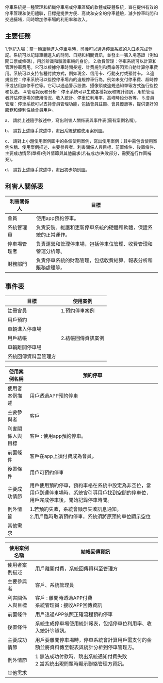 停車系統是一種管理和組織停車場或停車區域的軟體或硬體系統，旨在提供有效的停車管理和使用體驗，目標是提供方便、高效和安全的停車體驗，減少停車時間和交通擁堵，同時增加停車場的利用率和收入。

## 主要任務
1.登記入場：當一輛車輛進入停車場時，司機可以通過停車系統的入口處完成登記。系統可以記錄車輛進入的時間、日期和相關資訊，並發出一張入場憑證（例如閘口票或條碼），用於辨識和驗證車輛的身份。
2.收費管理：停車系統可以計算和管理停車費用。它可以根據停車時間長短、計費規則和費率等因素自動計算停車費用。系統可以支持各種付款方式，例如現金、信用卡、行動支付或預付卡。
3.違規監控：停車系統可以監控停車場內的違規停車行為，例如未支付停車費、超時停車或佔用無停車位等。它可以通過警示設備、攝像頭或違規通知單等方式進行監控和執法。
4.管理報表和分析：停車系統可以生成各種報表和統計資訊，用於管理者評估停車場的使用情況、收入統計、停車位利用率、高峰時段分析等。
5.會員管理：停車系統可以支持會員管理功能，包括會員註冊、會員優惠等，提供更好的服務和便利性給會員用戶。

a、 請於上述隨手敘述中，寫出利害人關係表與事件表(需有案例名稱)。

b、 請對上述隨手敘述中，畫出系統整體使用案例圖。

c、 請對上小題使用案例圖中的各個使用案例，寫出使用案例；其中需包含使用案例名稱、使用案例描述、主要參與者、利害關係人與目標、前置條件、後置條件、主要成功情節(單欄)例外情節與其他需求(若有成功/失敗部分，需要進行作圖補充)。

d、 請對上述隨手敘述中，畫出初步類別圖。

## 利害人關係表
|  利害關係人   | 目標  |
|  ----  | ----  |
| 會員 | 使用app預約停車。 |
| 系統管理員  | 負責安裝、維護和更新停車系統的硬體和軟體，保證系統的正常運作。 |
| 停車場管理者  | 負責運營和管理停車場，包括停車位管理、收費管理和營運分析等。 |
| 財務部門  | 負責停車系統的財務管理，包括收費結算、報表分析和賬務處理等。 |


## 事件表
| 目標 | 使用案例 |
|  ----  | ----  |
|註冊會員 | 1.預約停車案例 |
|用戶預約|   |
|車輛進入停車場|  |
|用戶結帳| 2.結帳回傳資訊案例 |
|車輛離開停車場|  |
|系統回傳資料至管理方|  |



| 使用案例名稱 | 預約停車 |
|  ----  | ----  |
| 使用者案例描述 | 用戶透過APP預約停車 |
| 主要參與者 | 客戶 |
| 利害關係人與目標 | 客戶 : 使用app預約停車。 |
| 前置條件 | 客戶在app上須付費成為會員。 |
| 後置條件 | 用戶可預約停車 |
| 主要成功情節 | 用戶使用預約停車，預約車格在系統中設定為非空位，當用戶到達停車場時，系統會引導用戶找到空閒的停車位，用戶完成停車後，開始記錄停車時間。 |
| 例外情節| 1.若預約失敗，系統會顯示失敗訊息通知。<br> 2.用戶臨時取消預約停車，系統須將原預約車位顯示空位 |
| 其他需求|  |


| 使用案例名稱 | 結帳回傳資訊 |
|  ----  | ----  |
|使用者案例描述|用戶離開付費，系統回傳資料至管理方|
|主要參與者| 客戶、系統管理員 |
|利害關係人與目標| 客戶 : 離開時透過APP付費 <br> 系統管理員 : 接收APP回傳資訊 |
|前置條件| 用戶透過APP依照正確流程預約停車 |
|後置條件| 系統生成停車場使用統計報表，包括停車位利用率、收入統計等資訊。 |
|主要成功情節| 用戶要離開停車場時，停車系統會計算用戶需支付的金額並將資料傳至報表與統計分析到停車管理方。 |
|例外情節| 1.無法成功付款時，跳出系統通知付費失敗 <br> 2.當系統出現問題時顯示聯絡管理方資訊。 |
|其他需求|  |